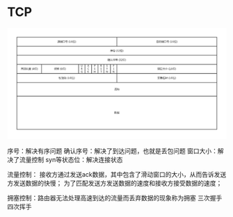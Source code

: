 
# TCP
![title](https://raw.githubusercontent.com/xinjiuyijiu/NoteImages/master/gitnote/2020/07/15/tcp_protocol-1594792406350.jpg)

序号：解决有序问题
确认序号：解决了到达问题，也就是丢包问题
窗口大小：解决了流量控制
syn等状态位：解决连接状态


流量控制：
 接收方通过发送ack数据，其中包含了滑动窗口的大小，从而告诉发送方发送数据的快慢；
 为了匹配发送方发送数据的速度和接收方接受数据的速度；

拥塞控制：路由器无法处理高速到达的流量而丢弃数据的现象称为拥塞
三次握手
四次挥手
